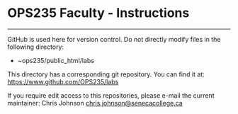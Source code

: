 # OPS235 Faculty - Instructions
----
GitHub is used here for version control. Do not directly modify files in the following directory:
* ~ops235/public_html/labs

This directory has a corresponding git repository. You can find it at:
https://www.github.com/OPS235/labs

If you require edit access to this repositories, please e-mail the current maintainer:
Chris Johnson <chris.johnson@senecacollege.ca>